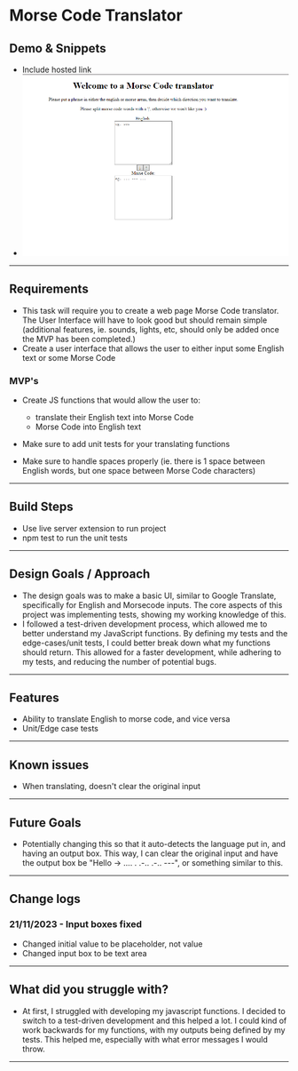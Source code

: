# Morse Code Translator

## Demo & Snippets

- Include hosted link
- ![Alt text](image.png)

---

## Requirements

- This task will require you to create a web page Morse Code translator. The User Interface will have to look good but should remain simple (additional features, ie. sounds, lights, etc, should only be added once the MVP has been completed.)
- Create a user interface that allows the user to either input some English text or some Morse Code

### MVP's

- Create JS functions that would allow the user to:

  - translate their English text into Morse Code
  - Morse Code into English text

- Make sure to add unit tests for your translating functions

- Make sure to handle spaces properly (ie. there is 1 space between English words, but one space between Morse Code characters)

---

## Build Steps

- Use live server extension to run project
- npm test to run the unit tests

---

## Design Goals / Approach

- The design goals was to make a basic UI, similar to Google Translate, specifically for English and Morsecode inputs. The core aspects of this project was implementing tests, showing my working knowledge of this.
- I followed a test-driven development process, which allowed me to better understand my JavaScript functions. By defining my tests and the edge-cases/unit tests, I could better break down what my functions should return. This allowed for a faster development, while adhering to my tests, and reducing the number of potential bugs.

---

## Features

- Ability to translate English to morse code, and vice versa
- Unit/Edge case tests

---

## Known issues

- When translating, doesn't clear the original input

---

## Future Goals

- Potentially changing this so that it auto-detects the language put in, and having an output box. This way, I can clear the original input and have the output box be "Hello → .... . .-.. .-.. ---", or something similar to this.

---

## Change logs

### 21/11/2023 - Input boxes fixed

- Changed initial value to be placeholder, not value
- Changed input box to be text area

---

## What did you struggle with?

- At first, I struggled with developing my javascript functions. I decided to switch to a test-driven development and this helped a lot. I could kind of work backwards for my functions, with my outputs being defined by my tests. This helped me, especially with what error messages I would throw.

---
